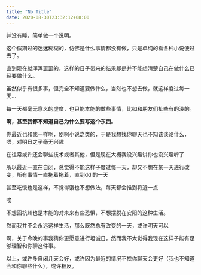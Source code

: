 ```yaml
---
title: "No Title"
date: 2020-08-30T23:32:12+08:00
---
```


并没有睡，简单做一个说明。

这个假期过的迷迷糊糊的，仿佛是什么事情都没有做，只是单纯的看各种小说便过去了。

直到现在就浑浑噩噩的，这样的日子带来的结果即是并不能想清楚自己在做什么已经要做什么。

虽然似乎有很多事，但完全不知道要做什么，当然也不想去做，就这样度过每一天...

每一天都毫无意义的虚度，也只能本能的做些事情，比如和朋友们扯些有的没的。

**啊，甚至我都不知道自己为什么要写这个东西。**

你最近也和我一样啊，剧啊小说之类的，于是我想找你聊天也不知该谈论什么，唔，对明日之子毫无兴趣

在往常或许还会聊些技术或者其他，但是现在大概我没兴趣讲你也没兴趣听了

所以最近一直在自闭，总觉得不能这样子度过每一天，却又不想在某一天进行改变，所有事情一直拖着拖着，直到ddl的一天

甚至吃饭也是这样，不觉得饿也不想做法，每天都会推到将近一点

唉

不想回杭州也是本能的对未来有些恐惧，不想摆脱在安阳的这种生活。

然而我并不会永远这样生活，那么既然总有改变的一天，或许明天可以

啊，关于今晚的事我猜你更愿意进行坦诚日，然而我不太觉得我现在这样子能有足够理智和你聊这件事。

以上，或许多自闭几天会好，或许因为最近的情况不找你聊天会更好（我也不知道会和你聊些什么），或许相反。